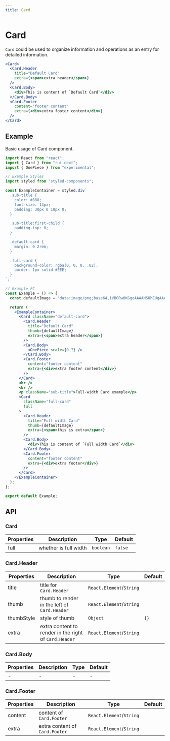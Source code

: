 ```yaml
---
title: Card
---
```


# Card

`Card` could be used to organize information and operations as an entry for detailed information.

```jsx
<Card>
  <Card.Header
    title="Default Card"
    extra={<span>extra header</span>}
  />
  <Card.Body>
    <div>This is content of `Default Card`</div>
  </Card.Body>
  <Card.Footer
    content="footer content"
    extra={<div>extra footer content</div>}
  />
</Card>
```

## Example

Basic usage of Card component.

```jsx live=local
import React from "react";
import { Card } from "rui-next";
import { OnePiece } from "experimental";

// Example Styles
import styled from "styled-components";

const ExampleContainer = styled.div`
  .sub-title {
    color: #888;
    font-size: 14px;
    padding: 30px 0 18px 0;
  }

  .sub-title:first-child {
    padding-top: 0;
  }

  .default-card {
    margin: 0 2rem;
  }

  .full-card {
    background-color: rgba(0, 0, 0, .02);
    border: 1px solid #EEE;
  }
`;

// Example FC
const Example = () => {
  const defaultImage = "data:image/png;base64,iVBORw0KGgoAAAANSUhEUgAAAB4AAAAeCAIAAAC0Ujn1AAAACXBIWXMAAAsSAAALEgHS3X78AAABDklEQVR4nGP4dfz4OyOj12xsrxgY8KBbfBKB7U88+z4QRL4TP+Yu+Xz92R+GdwYG+A2FoKesHFmF+4kxGoKyF39meMXKSozRrxgYukN6iTfaZ8IHogyFoP1qjsQb7dlHitFP2Dh9u17SxOhXDAz5uTtoZfRU73paGb1Dx9uz7/2o0RQZ/R8bgJsI5yIbDRFEZiMDAkbDTSdoNFYRdHdhunTQG012WJNmNFYfUBogNHE11oCmidGYInCjMc0lOYVgtQ+Xe9Fkh3QZMvBGz3UuItJcko2uSF1FE6NfMjIFtT0mxWiimzinZAyIN9dnwgdiG2avGBime1YTb3T24s8MRDYnnzGzFuRsI8ZQeHMSAOD2kiUX84lOAAAAAElFTkSuQmCC";

  return (
    <ExampleContainer>
      <Card className="default-card">
        <Card.Header
          title="Default Card"
          thumb={defaultImage}
          extra={<span>extra header</span>}
        />
        <Card.Body>
          <OnePiece scale={0.7} />
        </Card.Body>
        <Card.Footer
          content="footer content"
          extra={<div>extra footer content</div>}
        />
      </Card>
      <br />
      <br />
      <p className="sub-title">Full-width Card example</p>
      <Card
        className="full-card"
        full
      >
        <Card.Header
          title="Full width Card"
          thumb={defaultImage}
          extra={<span>this is extra</span>}
        />
        <Card.Body>
          <div>This is content of `Full width Card`</div>
        </Card.Body>
        <Card.Footer
          content="footer content"
          extra={<div>extra footer</div>}
        />
      </Card>
    </ExampleContainer>
  );
};

export default Example;
```

## API

### Card

Properties | Description | Type | Default
-----------|------------|------|--------
| full | whether is full width | `boolean` | `false` |

### Card.Header

Properties | Description | Type | Default
-----------|------------|------|--------
| title | title for `Card.Header` | `React.Element`/`String` | |
| thumb | thumb to render in the left of  `Card.Header`  | `React.Element`/`String` | |
| thumbStyle | style of thumb | `Object` | `{}` |
| extra | extra content to render in the right of `Card.Header` | `React.Element`/`String` | |

### Card.Body

Properties | Description | Type | Default
-----------|------------|------|--------
| - | - | - | - |

### Card.Footer

Properties | Description | Type | Default
-----------|------------|------|--------
| content | content of `Card.Footer` | `React.Element`/`String` | |
| extra | extra content of `Card.Footer` | `React.Element`/`String` | |
